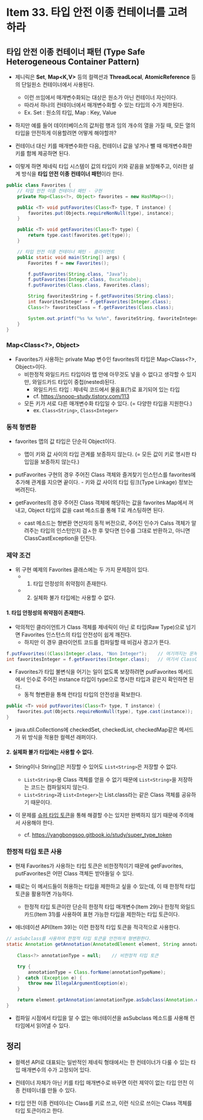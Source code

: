 # Item 33. 타입 안전 이종 컨테이너를 고려하라
## 타입 안전 이종 컨테이너 패턴 (Type Safe Heterogeneous Container Pattern)
- 제니릭은 **Set<E>**, **Map<K,V>** 등의 컬렉션과 **ThreadLocal<T>**, **AtomicReference<T>** 등의 단일원소 컨테이너에서 사용된다.
    - 이런 쓰임에서 매개변수화되는 대상은 원소가 아닌 컨테이너 자신이다.
    - 따라서 하나의 컨테이너에서 매개변수화할 수 있는 타입의 수가 제한된다.
    - Ex. Set : 원소의 타입, Map : Key, Value

- 하지만 예를 들어 데이터베이스의 값처럼 행과 임의 개수의 열을 가질 때, 모든 열의 타입을 안전하게 이용할려면 어떻게 해야할까?

- 컨테이너 대신 키를 매개변수화한 다음, 컨테이너 값을 넣거나 뺄 때 매개변수화한 키를 함께 제공하면 된다.

- 이렇게 하면 제네릭 타입 시스템이 값의 타입이 키와 같음을 보장해주고, 이러한 설계 방식을 **타입 안전 이종 컨테이너 패턴**이라 한다.

```java
public class Favorites {
    // 타입 안전 이종 컨테이너 패턴 - 구현
    private Map<Class<?>, Object> favorites = new HashMap<>();

    public <T> void putFavorites(Class<T> type, T instance) {
        favorites.put(Objects.requireNonNull(type), instance);
    }

    public <T> void getFavorites(Class<T> type) {
        return type.cast(favorites.get(type));
    }

    // 타입 안전 이종 컨테이너 패턴 - 클라이언트
    public static void main(String[] args) {
        Favorites f = new Favorites();

        f.putFavorites(String.class, "Java");
        f.putFavorites(Integer.class, 0xcafebabe);
        f.putFavorites(Class.class, Favorites.class);

        String favoritesString = f.getFavorites(String.class);
        int favoritesInteger = f.getFavorites(Integer.class);
        Class<?> favoritesClass = f.getFavorites(Class.class);

        System.out.printf("%s %x %s%n", favoriteString, favoriteInteger, favoriteClass.getName()); // Java cafebabe Favorites
    }
}
```
### Map<Class<?>, Object>
- Favorites가 사용하는 private Map 변수인 favorites의 타입은 Map<Class<?>, Object>이다.
    - 비한정적 와일드카드 타입이라 맵 안에 아무것도 넣을 수 없다고 생각할 수 있지만, 와일드카드 타입이 중첩(nested)된다.
        - 와일드카드 타입 : 제네릭 코드에서 물음표(?)로 표기되어 있는 타입
        - cf. https://snoop-study.tistory.com/113
    - 모든 키가 서로 다른 매개변수화 타입일 수 있다. (= 다양한 타입을 지원한다.)
        - ex. `Class<String>`, `Class<Integer>`

### 동적 형변환
- favorites 맵의 값 타입은 단순히 Object이다.
    - 맵이 키와 값 사이의 타입 관계를 보증하지 않는다. (= 모든 값이 키로 명시한 타입임을 보증하지 않는다.)

- putFavorites 구현의 경우 주어진 Class 객체와 즐겨찾기 인스턴스를 favorites에 추가해 관계를 지으면 끝이다.
        - 키와 값 사이의 타입 링크(Type Linkage) 정보는 버려진다.

- getFavorites의 경우 주어진 Class 객체에 해당하는 값을 favorites Map에서 꺼내고, Object 타입의 값을 cast 메소드를 통해 T로 캐스팅하면 된다. 
    - cast 메소드는 형변환 연산자의 동적 버전으로, 주어진 인수가 Calss 객체가 알려주는 타입의 인스턴인지 검ㅅ한 후 맞다면 인수를 그대로 반환하고, 아니면 ClassCastException을 던진다.

### 제약 조건
- 위 구현 예제의 Favorites 클래스에는 두 가지 문제점이 있다.
    - 1. 타입 안정성의 취약점이 존재한다.
    - 2. 실체화 불가 타입에는 사용할 수 없다.

#### 1. 타입 안정성의 취약점이 존재한다.
- 악의적인 클라이언트가 Class 객체를 제네릭이 아닌 로 타입(Raw Type)으로 넘기면 Favorites 인스턴스의 타입 안전성이 쉽게 깨진다.
    - 하지만 이 경우 클라이언트 코드를 컴파일할 때 비검사 경고가 뜬다.

```java
f.putFavorites((Class)Integer.class, "Non Integer");    // 여기까지는 문제없이 작동하지만
int favoritesInteger = f.getFavorites(Integer.class);   // 여기서 ClassCastException이 던져짐
```

- Favorites가 타입 불변식을 어기는 일이 없도록 보장하려면 putFavorites 메서드에서 인수로 주어진 instance 타입이 type으로 명시한 타입과 같은지 확인하면 된다.
    - 동적 형변환을 통해 런타임 타입의 안전성을 확보한다.

```java
public <T> void putFavorites(Class<T> type, T instance) {
    favorites.put(Objects.requireNonNull(type), type.cast(instance));
}
```

- java.util.Collections에 checkedSet, checkedList, checkedMap같은 메서드가 위 방식을 적용한 컬렉션 래퍼이다.

#### 2. 실체화 불가 타입에는 사용할 수 없다.
- String이나 String[]은 저장할 수 있어도 `List<String>`은 저장할 수 없다.
    - `List<String>`용 Class 객체를 얻을 수 없기 때문에 `List<String>`을 저장하는 코드는 컴파일되지 않는다.
    - `List<String>`과 `List<Integer>`는 List.class라는 같은 Class 객체를 공유하기 때문이다.

- 이 문제를 [슈퍼 타입 토큰](http://gafter.blogspot.com/2006/12/super-type-tokens.html)을 통해 해결할 수는 있지만 완벽하지 않기 때문에 주의해서 사용해야 한다.
    - cf. https://yangbongsoo.gitbook.io/study/super_type_token

### 한정적 타입 토큰 사용
- 현재 Favorites가 사용하는 타입 토큰은 비한정적이기 때문에 getFavorites, putFavorites은 어떤 Class 객체든 받아들일 수 있다.

- 때로는 이 메서드들이 허용하는 타입을 제한하고 싶을 수 있는데, 이 때 한정적 타입 토큰을 활용하면 가능하다. 
    - 한정적 타입 토큰이란 단순히 한정적 타입 매개변수(Item 29)나 한정적 와일드카드(Item 31)를 사용하여 표현 가능한 타입을 제한하는 타입 토큰이다.

- 애너테이션 API(Item 39)는 이런 한정적 타입 토큰을 적극적으로 사용한다.

```java
// asSubclass를 사용하여 한정적 타입 토큰을 안전하게 형변환한다.
static Annotation getAnnotation(AnnotatedElement element, String annotationTypeName) {
    
    Class<?> annotationType = null;    // 비한정적 타입 토큰

    try {
        annotationType = Class.forName(annotationTypeName);
    }  catch (Exception e) {
        throw new IllegalArgumentEception(e);
    }

    return element.getAnnotation(annotationType.asSubclass(Annotation.class));
}

```

- 컴파일 시점에서 타입을 알 수 없는 애너테이션을 asSubclass 메소드를 사용해 런타임에서 읽어낼 수 있다.


## 정리
- 컬렉션 API로 대표되는 일반적인 제네릭 형태에서는 한 컨테이너가 다룰 수 있는 타입 매개변수의 수가 고정되어 있다.

- 컨테이너 자체가 아닌 키를 타입 매개변수로 바꾸면 이런 제약이 없는 타입 안전 이종 컨테이너를 만들 수 있다.

- 타입 안전 이종 컨테이너는 Class를 키로 쓰고, 이런 식으로 쓰이는 Class 객체를 타입 토큰이라고 한다.